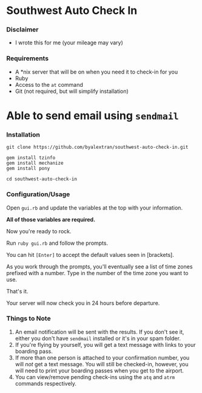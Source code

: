 # Southwest Auto Check In

### Disclaimer

* I wrote this for me (your mileage may vary)

### Requirements

* A *nix server that will be on when you need it to check-in for you
* Ruby
* Access to the `at` command
* Git (not required, but will simplify installation)
# Able to send email using `sendmail`

### Installation

```
git clone https://github.com/byalextran/southwest-auto-check-in.git

gem install tzinfo
gem install mechanize
gem install pony

cd southwest-auto-check-in
```

### Configuration/Usage

Open `gui.rb` and update the variables at the top with your information.

**All of those variables are required.**

Now you're ready to rock. 

Run `ruby gui.rb` and follow the prompts. 

You can hit `[Enter]` to accept the default values seen in [brackets]. 

As you work through the prompts, you'll eventually see a list of time zones prefixed with a number. Type in the number of the time zone you want to use. 

That's it. 

Your server will now check you in 24 hours before departure. 

### Things to Note

1. An email notification will be sent with the results. If you don't see it, either you don't have `sendmail` installed or it's in your spam folder. 
1. If you're flying by yourself, you will get a text message with links to your boarding pass.
1. If more than one person is attached to your confirmation number, you will _not_ get a text message. You will still be checked-in, however, you will need to print your boarding passes when you get to the airport. 
1. You can view/remove pending check-ins using the `atq` and `atrm` commands respectively. 